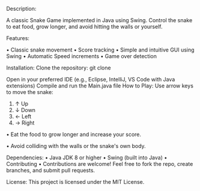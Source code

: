 
Description:

A classic Snake Game implemented in Java using Swing. Control the snake to eat food, grow longer, and avoid hitting the walls or yourself.

Features:

•	Classic snake movement
•	Score tracking
•	Simple and intuitive GUI using Swing
•	Automatic Speed increments
•	Game over detection

Installation:
Clone the repository:
git clone <your-repo-link>

Open in your preferred IDE (e.g., Eclipse, IntelliJ, VS Code with Java extensions)
Compile and run the Main.java file
How to Play:
Use arrow keys to move the snake:
1.	↑ Up
2.	↓ Down
3.	← Left
4.	→ Right

•	Eat the food to grow longer and increase your score.

•	Avoid colliding with the walls or the snake's own body.

Dependencies:
•	Java JDK 8 or higher
•	Swing (built into Java)
•	Contributing
•	Contributions are welcome! Feel free to fork the repo, create branches, and submit pull requests.

License:
This project is licensed under the MIT License.
